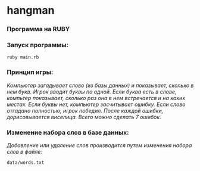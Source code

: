 # hangman

### Программа на RUBY

### Запуск программы:
```
ruby main.rb
````
### Принцип игры:

*Компьютер загадывает слово (из базы данных) и показывает, сколько в нем букв. Игрок вводит буквы по одной. Если буква есть в слове, компьтер показывает, сколько раз она в нем встречается и на каких местах. Если буквы нет, компьютер засчитывает ошибку. Если слово отгадано полностью, игрок победил. После каждой ошибки, дорисовывается виселица. Всего можно сделать 7 ошибок.*

### Изменение набора слов в базе данных:

*Добавление или удаление слов производится путем изменения набора слов в файле:*

```data/words.txt```
